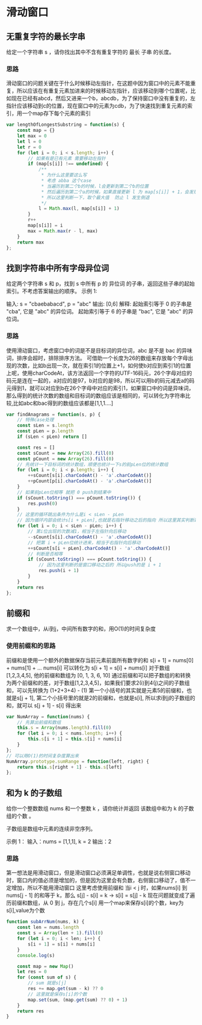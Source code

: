 # 滑动窗口
## 无重复字符的最长字串
给定一个字符串 s ，请你找出其中不含有重复字符的 最长 子串 的长度。
### 思路
滑动窗口的问题关键在于什么时候移动左指针，在这题中因为窗口中的元素不能重复，所以应该在有重复元素加进来的时候移动左指针，应该移动到哪个位置呢，比如现在已经有abcd，然后又进来一个b，abcdb，为了保持窗口中没有重复的，左指针应该移动到c的位置，现在窗口中的元素为cdb，为了快速找到重复元素的索引，用一个map存下每个元素的索引
```js
var lengthOfLongestSubstring = function(s) {
    const map = {}
    let max = 0
    let l = 0
    let r = 0
    for (let i = 0; i < s.length; i++) {
        // 如果有是已有元素 需要移动左指针
        if (map[s[i]] !== undefined) {
            /**
             * 为什么这里要这么写
             * 考虑 abba 这个case
             * 当遍历到第二个b的时候，l会更新到第二个b的位置
             * 然后遍历到第二个a的时候，如果直接更新 l 为 map[s[i]] + 1，会发现 l 的位置倒退了
             * 所以这里判断一下，取个最大值  防止 l 发生倒退
             */
            l = Math.max(l, map[s[i]] + 1)
        }
        r++
        map[s[i]] = i
        max = Math.max(r - l, max)
    }
    return max
};
```
## 找到字符串中所有字母异位词
给定两个字符串 s 和 p，找到 s 中所有 p 的 异位词 的子串，返回这些子串的起始索引。不考虑答案输出的顺序。
示例 1:

输入: s = "cbaebabacd", p = "abc"
输出: [0,6]
解释:
起始索引等于 0 的子串是 "cba", 它是 "abc" 的异位词。
起始索引等于 6 的子串是 "bac", 它是 "abc" 的异位词。

### 思路
使用滑动窗口，考虑窗口中的词是不是目标词的异位词，abc 是不是 bac 的异味词，排序会超时，排除排序方法。
可借助一个长度为26的数组来存放每个字母出现的次数，比如b出现一次，就在索引1的位置上+1，如何使b对应到索引1的位置上呢，使用charCodeAt，该方法返回一个字符的UTF-16码元，26个字母对应的码元是连在一起的，a对应的是97，b对应的是98，所以可以用b的码元减去a的码元得到1，就可以对应到b在26个字母中对应的索引1，如果窗口中的词是异味词，那么得到的统计次数的数组和目标词的数组应该是相同的，可以转化为字符串比较,比如abc和bac得到的数组应该都是[1,1,1....]
```js
var findAnagrams = function(s, p) {
    // 特殊case处理
    const sLen = s.length
    const pLen = p.length
    if (sLen < pLen) return []

    const res = []
    const sCount = new Array(26).fill(0)
    const pCount = new Array(26).fill(0)
    // 先统计一下目标词的统计数组，顺便也统计一下s的前pLen位的统计数组
    for (let i = 0; i < p.length; i++) {
        ++sCount[s[i].charCodeAt() - 'a'.charCodeAt()]
        ++pCount[p[i].charCodeAt() - 'a'.charCodeAt()]
    }
    // 如果前pLen位相等 就把 0 push到结果中
    if (sCount.toString() === pCount.toString()) {
        res.push(0)
    }
    // 这里的循环跳出条件为什么是i < sLen - pLen
    // 因为循环内部会统计s[i + pLen],也就是右指针移动之后的指向 所以这里其实判断跳出的窗口左边的指针，当左指针到达sLen - pLen，右指针就到尾了
    for (let i = 0; i < sLen - pLen; i++) {
        // 第i位出现的次数减1，相当于左指针向后移动
        --sCount[s[i].charCodeAt() - 'a'.charCodeAt()]
        // 把第 i + pLen位统计进来，相当于右指针向后移动
        ++sCount[s[i + pLen].charCodeAt() - 'a'.charCodeAt()]
        // 判断是否相等 
        if (sCount.toString() === pCount.toString()) {
            // 因为这里判断的是窗口移动之后的 所以push的是 i + 1
            res.push(i + 1)
        }
    }
    return res
};
```
## 前缀和
求一个数组中，从i到j，中间所有数字的和，用O(1)的时间复杂度
### 使用前缀和的思路
前缀和是使用一个额外的数据保存当前元素前面所有数字的和
    s[i + 1] = nums[0] + nums[1] + ... nums[i]
可以转化为
    s[i + 1] = s[i] + nums[i]
对于数组[1,2,3,4,5], 他的前缀和数组为
    [0, 1, 3, 6, 10]
通过前缀和可以把子数组的和转换为两个前缀和的差，对于数组[1,2,3,4,5]，如果我们要求2(i)到4(j)之间的子数组和，可以先转换为
    (1+2+3+4) - (1)
第一个小括号的其实就是元素5的前缀和，也就是s[j + 1], 第二个小括号里的就是2的前缀和，也就是s[i], 所以求i到j的子数组的和，就可以
    s[j + 1] - s[i]
得出来
```js
var NumArray = function(nums) {
    // 先算出前缀和数组
    this.s = Array(nums.length).fill(0)
    for (let i = 0; i < nums.length; i++) {
        this.s[i + 1] = this.s[i] + nums[i]
    }
};
// 可以用O(1)的时间复杂度算出来
NumArray.prototype.sumRange = function(left, right) {
    return this.s[right + 1] - this.s[left]
};

```



## 和为 k 的子数组
给你一个整数数组 nums 和一个整数 k ，请你统计并返回 该数组中和为 k 的子数组的个数 。

子数组是数组中元素的连续非空序列。

示例 1：
输入：nums = [1,1,1], k = 2
输出：2

### 思路
第一想法是用滑动窗口，但是滑动窗口必须满足单调性，也就是说右侧窗口移动时，窗口内的值必须是增加的，但是因为这里会有负数，右侧窗口移动了，值不一定增加，所以不能用滑动窗口
这里考虑使用前缀和
当i < j 时，如果nums[i] 到 nums[j - 1] 的和等于 k，那么
    s[j] - s[i] = k  -> s[i] = s[j] - k
现在问题就变成了遍历前缀和数组，从 0 到 j，存在几个s[i]
用一个map来保存s[i]的个数，key为s[i],value为个数
```js
function subArrNum(nums, k) {
    const len = nums.length
    const s = Array(len + 1).fill(0)
    for (let i = 0; i < len; i++) {
        s[i + 1] = s[i] + nums[i]
    }
    console.log(s)

    const map = new Map()
    let res = 0
    for (const sum of s) {
        // sum 就是s[j]
        res += map.get(sum - k) ?? 0
        // 这里就是保存s[i]的个数
        map.set(sum, (map.get(sum) ?? 0) + 1)
    }
    return res
}
```